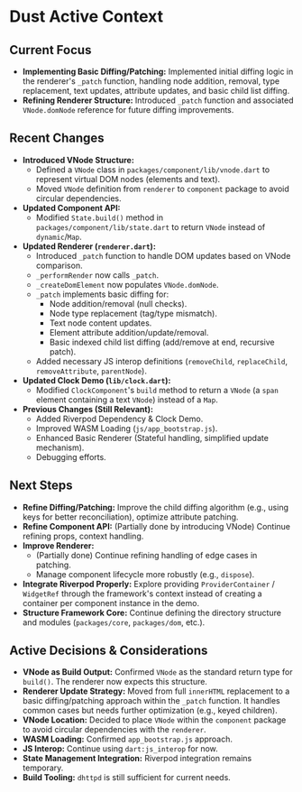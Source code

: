 # Dust Active Context

## Current Focus

- **Implementing Basic Diffing/Patching:** Implemented initial diffing logic in
  the renderer's `_patch` function, handling node addition, removal, type
  replacement, text updates, attribute updates, and basic child list diffing.
- **Refining Renderer Structure:** Introduced `_patch` function and associated
  `VNode.domNode` reference for future diffing improvements.

## Recent Changes

- **Introduced VNode Structure:**
  - Defined a `VNode` class in `packages/component/lib/vnode.dart` to represent
    virtual DOM nodes (elements and text).
  - Moved `VNode` definition from `renderer` to `component` package to avoid
    circular dependencies.
- **Updated Component API:**
  - Modified `State.build()` method in `packages/component/lib/state.dart` to
    return `VNode` instead of `dynamic`/`Map`.
- **Updated Renderer (`renderer.dart`):**
  - Introduced `_patch` function to handle DOM updates based on VNode
    comparison.
  - `_performRender` now calls `_patch`.
  - `_createDomElement` now populates `VNode.domNode`.
  - `_patch` implements basic diffing for:
    - Node addition/removal (null checks).
    - Node type replacement (tag/type mismatch).
    - Text node content updates.
    - Element attribute addition/update/removal.
    - Basic indexed child list diffing (add/remove at end, recursive patch).
  - Added necessary JS interop definitions (`removeChild`, `replaceChild`,
    `removeAttribute`, `parentNode`).
- **Updated Clock Demo (`lib/clock.dart`):**
  - Modified `ClockComponent`'s `build` method to return a `VNode` (a `span`
    element containing a text `VNode`) instead of a `Map`.
- **Previous Changes (Still Relevant):**
  - Added Riverpod Dependency & Clock Demo.
  - Improved WASM Loading (`js/app_bootstrap.js`).
  - Enhanced Basic Renderer (Stateful handling, simplified update mechanism).
  - Debugging efforts.

## Next Steps

- **Refine Diffing/Patching:** Improve the child diffing algorithm (e.g., using
  keys for better reconciliation), optimize attribute patching.
- **Refine Component API:** (Partially done by introducing VNode) Continue
  refining props, context handling.
- **Improve Renderer:**
  - (Partially done) Continue refining handling of edge cases in patching.
  - Manage component lifecycle more robustly (e.g., `dispose`).
- **Integrate Riverpod Properly:** Explore providing `ProviderContainer` /
  `WidgetRef` through the framework's context instead of creating a container
  per component instance in the demo.
- **Structure Framework Core:** Continue defining the directory structure and
  modules (`packages/core`, `packages/dom`, etc.).

## Active Decisions & Considerations

- **VNode as Build Output:** Confirmed `VNode` as the standard return type for
  `build()`. The renderer now expects this structure.
- **Renderer Update Strategy:** Moved from full `innerHTML` replacement to a
  basic diffing/patching approach within the `_patch` function. It handles
  common cases but needs further optimization (e.g., keyed children).
- **VNode Location:** Decided to place `VNode` within the `component` package to
  avoid circular dependencies with the `renderer`.
- **WASM Loading:** Confirmed `app_bootstrap.js` approach.
- **JS Interop:** Continue using `dart:js_interop` for now.
- **State Management Integration:** Riverpod integration remains temporary.
- **Build Tooling:** `dhttpd` is still sufficient for current needs.
